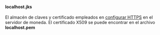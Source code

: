 #### localhost.jks
El almacén de claves y certificado empleados en [configurar HTTPS](http://undertow.io/blog/2015/03/26/HTTP2-In-Wildfly.html) en el servidor de moneda. El certificado X509 se puede encontrar en el archivo **localhost.pem**


